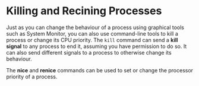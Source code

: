# Killing and Recining Processes

Just as you can change the behaviour of a process using graphical tools such as System Monitor, you can also use command-line tools to kill a process or change its CPU priority. The `kill` command can send a **kill signal** to any process to end it, assuming you have permission to do so. It can also send different signals to a process to otherwise change its behaviour.

The **nice** and **renice** commands can be used to set or change the processor priority of a process.
